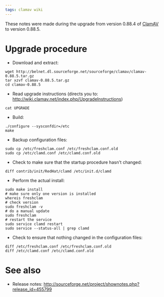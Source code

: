 ```yaml
---
tags: clamav wiki
---
```


These notes were made during the upgrade from version 0.88.4 of [ClamAV](/wiki/ClamAV) to version 0.88.5.

# Upgrade procedure

-   Download and extract:

<!-- -->

    wget http://belnet.dl.sourceforge.net/sourceforge/clamav/clamav-0.88.5.tar.gz
    tar xzvf clamav-0.88.5.tar.gz
    cd clamav-0.88.5

-   Read upgrade instructions (directs you to: <http://wiki.clamav.net/index.php/UpgradeInstructions>)

<!-- -->

    cat UPGRADE

-   Build:

<!-- -->

    ./configure --sysconfdir=/etc
    make

-   Backup configuration files:

<!-- -->

    sudo cp /etc/freshclam.conf /etc/freshclam.conf.old
    sudo cp /etc/clamd.conf /etc/clamd.conf.old

-   Check to make sure that the startup procedure hasn't changed:

<!-- -->

    diff contrib/init/RedHat/clamd /etc/init.d/clamd

-   Perform the actual install:

<!-- -->

    sudo make install
    # make sure only one version is installed
    whereis freshclam
    # check version
    sudo freshclam -v
    # do a manual update
    sudo freshclam 
    # restart the service
    sudo service clamd restart
    sudo service --status-all | grep clamd

-   Check to ensure that nothing changed in the configuration files:

<!-- -->

    diff /etc/freshclam.conf /etc/freshclam.conf.old
    diff /etc/clamd.conf /etc/clamd.conf.old

# See also

-   Release notes: <http://sourceforge.net/project/shownotes.php?release_id=455799>
